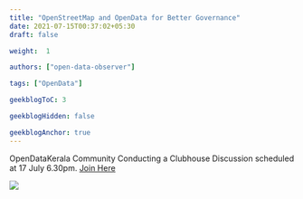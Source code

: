```yaml
---
title: "OpenStreetMap and OpenData for Better Governance"
date: 2021-07-15T00:37:02+05:30
draft: false

weight:  1

authors: ["open-data-observer"]

tags: ["OpenData"]

geekblogToC: 3

geekblogHidden: false

geekblogAnchor: true
---
```


OpenDataKerala Community Conducting a Clubhouse Discussion scheduled at 17 July 6.30pm. [Join Here](https://www.clubhouse.com/event/PD5z4kj4)

![](https://i.imgur.com/IATge8u.jpg)

